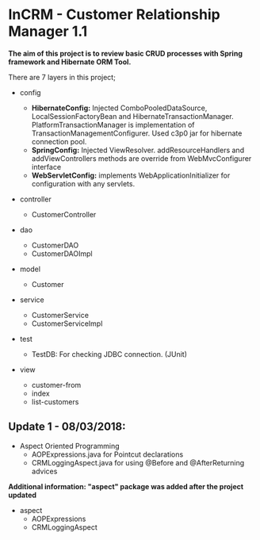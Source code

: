 # InCRM - Customer Relationship Manager 1.1

**The aim of this project is to review basic CRUD processes with Spring framework and Hibernate ORM Tool.**

There are 7 layers in this project;
- config
	- **HibernateConfig:** Injected ComboPooledDataSource, LocalSessionFactoryBean and HibernateTransactionManager. PlatformTransactionManager is implementation of TransactionManagementConfigurer. Used c3p0 jar for hibernate connection pool.
	- **SpringConfig:** Injected ViewResolver. addResourceHandlers and addViewControllers methods are override from WebMvcConfigurer interface
	- **WebServletConfig:** implements WebApplicationInitializer for configuration with any servlets.
		
- controller
	- CustomerController
		
- dao
	- CustomerDAO
	- CustomerDAOImpl
		
- model
	- Customer
		
- service
	- CustomerService
	- CustomerServiceImpl
		
- test
	- TestDB: For checking JDBC connection. (JUnit)
		
- view
	- customer-from
	- index
	- list-customers

## Update 1 - 08/03/2018:
- Aspect Oriented Programming
	- AOPExpressions.java for Pointcut declarations
	- CRMLoggingAspect.java for using @Before and @AfterReturning advices
	
**Additional information: "aspect" package was added after the project updated**

- aspect
	- AOPExpressions
	- CRMLoggingAspect
